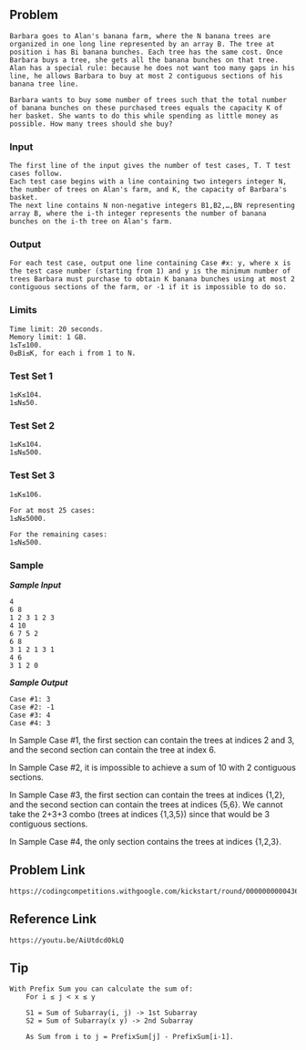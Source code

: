 ## Problem

    Barbara goes to Alan's banana farm, where the N banana trees are organized in one long line represented by an array B. The tree at position i has Bi banana bunches. Each tree has the same cost. Once Barbara buys a tree, she gets all the banana bunches on that tree.
    Alan has a special rule: because he does not want too many gaps in his line, he allows Barbara to buy at most 2 contiguous sections of his banana tree line.

    Barbara wants to buy some number of trees such that the total number of banana bunches on these purchased trees equals the capacity K of her basket. She wants to do this while spending as little money as possible. How many trees should she buy?

### Input

    The first line of the input gives the number of test cases, T. T test cases follow.
    Each test case begins with a line containing two integers integer N, the number of trees on Alan's farm, and K, the capacity of Barbara's basket.
    The next line contains N non-negative integers B1,B2,…,BN representing array B, where the i-th integer represents the number of banana bunches on the i-th tree on Alan's farm.

### Output

    For each test case, output one line containing Case #x: y, where x is the test case number (starting from 1) and y is the minimum number of trees Barbara must purchase to obtain K banana bunches using at most 2 contiguous sections of the farm, or -1 if it is impossible to do so.

### Limits

    Time limit: 20 seconds.
    Memory limit: 1 GB.
    1≤T≤100.
    0≤Bi≤K, for each i from 1 to N.

### Test Set 1

    1≤K≤104.
    1≤N≤50.

### Test Set 2

    1≤K≤104.
    1≤N≤500.

### Test Set 3

    1≤K≤106.

    For at most 25 cases:
    1≤N≤5000.

    For the remaining cases:
    1≤N≤500.

### Sample

***Sample Input***

    4
    6 8
    1 2 3 1 2 3
    4 10
    6 7 5 2
    6 8
    3 1 2 1 3 1
    4 6
    3 1 2 0

***Sample Output***

    Case #1: 3
    Case #2: -1
    Case #3: 4
    Case #4: 3

In Sample Case #1, the first section can contain the trees at indices 2 and 3, and the second section can contain the tree at index 6.

In Sample Case #2, it is impossible to achieve a sum of 10 with 2 contiguous sections.

In Sample Case #3, the first section can contain the trees at indices {1,2}, and the second section can contain the trees at indices {5,6}. We cannot take the 2+3+3 combo (trees at indices {1,3,5}) since that would be 3 contiguous sections.

In Sample Case #4, the only section contains the trees at indices {1,2,3}.

## Problem Link
    https://codingcompetitions.withgoogle.com/kickstart/round/00000000004362d6/00000000008b44ef#problem

## Reference Link
    https://youtu.be/AiUtdcd0kLQ

## Tip
    With Prefix Sum you can calculate the sum of:
        For i ≤ j < x ≤ y
        
        S1 = Sum of Subarray(i, j) -> 1st Subarray
        S2 = Sum of Subarray(x y) -> 2nd Subarray

        As Sum from i to j = PrefixSum[j] - PrefixSum[i-1].